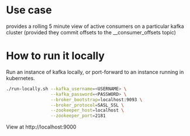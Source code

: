 # Use case

provides a rolling 5 minute view of active consumers on a particular kafka cluster (provided they commit offsets to the __consumer_offsets topic)

# How to run it locally

Run an instance of kafka locally, or port-forward to an instance running in kubernetes.

```bash
./run-locally.sh --kafka_username=<USERNAME> \
                 --kafka_password=<PASSWORD> \
                 --broker_bootstrap=localhost:9093 \
                 --broker_protocol=SASL_SSL \
                 --zookeeper_host=localhost \
                 --zookeeper_port=2181
```

View at http://localhost:9000
